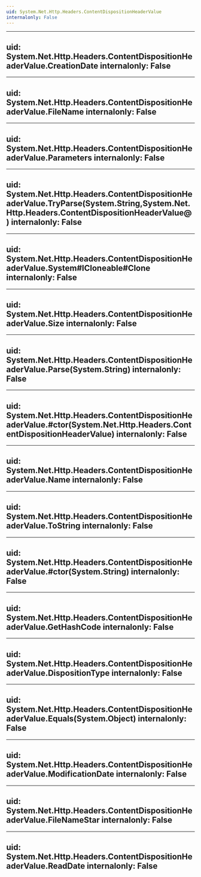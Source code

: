 ```yaml
---
uid: System.Net.Http.Headers.ContentDispositionHeaderValue
internalonly: False
---
```


---
uid: System.Net.Http.Headers.ContentDispositionHeaderValue.CreationDate
internalonly: False
---

---
uid: System.Net.Http.Headers.ContentDispositionHeaderValue.FileName
internalonly: False
---

---
uid: System.Net.Http.Headers.ContentDispositionHeaderValue.Parameters
internalonly: False
---

---
uid: System.Net.Http.Headers.ContentDispositionHeaderValue.TryParse(System.String,System.Net.Http.Headers.ContentDispositionHeaderValue@)
internalonly: False
---

---
uid: System.Net.Http.Headers.ContentDispositionHeaderValue.System#ICloneable#Clone
internalonly: False
---

---
uid: System.Net.Http.Headers.ContentDispositionHeaderValue.Size
internalonly: False
---

---
uid: System.Net.Http.Headers.ContentDispositionHeaderValue.Parse(System.String)
internalonly: False
---

---
uid: System.Net.Http.Headers.ContentDispositionHeaderValue.#ctor(System.Net.Http.Headers.ContentDispositionHeaderValue)
internalonly: False
---

---
uid: System.Net.Http.Headers.ContentDispositionHeaderValue.Name
internalonly: False
---

---
uid: System.Net.Http.Headers.ContentDispositionHeaderValue.ToString
internalonly: False
---

---
uid: System.Net.Http.Headers.ContentDispositionHeaderValue.#ctor(System.String)
internalonly: False
---

---
uid: System.Net.Http.Headers.ContentDispositionHeaderValue.GetHashCode
internalonly: False
---

---
uid: System.Net.Http.Headers.ContentDispositionHeaderValue.DispositionType
internalonly: False
---

---
uid: System.Net.Http.Headers.ContentDispositionHeaderValue.Equals(System.Object)
internalonly: False
---

---
uid: System.Net.Http.Headers.ContentDispositionHeaderValue.ModificationDate
internalonly: False
---

---
uid: System.Net.Http.Headers.ContentDispositionHeaderValue.FileNameStar
internalonly: False
---

---
uid: System.Net.Http.Headers.ContentDispositionHeaderValue.ReadDate
internalonly: False
---
